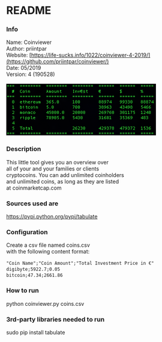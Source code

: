 # README
### Info
Name:       Coinviewer<br />
Author:     priintpar<br />
Website:    [https://life-sucks.info/1022/coinviewer-4-2019/](https://github.com/priintpar/coinviewer/)<br />
Date:       05/2019<br />
Version:    4 (190528)<br />
<br />
![](images/screen.png)
<br />
### Description
This little tool gives you an overview over<br />
all of your and your families or clients<br />
cryptocoins. You can add unlimited coinholders<br />
and unlimited coins, as long as they are listed<br />
at coinmarketcap.com
<br />
### Sources used are
https://pypi.python.org/pypi/tabulate<br />
### Configuration
Create a csv file named coins.csv<br />
with the following content format:<br />
```
"Coin Name";"Coin Amount";"Total Investment Price in €"
digibyte;5922.7;0.05
bitcoin;47.34;2661.86
```
### How to run
python coinviewer.py coins.csv<br />
### 3rd-party libraries needed to run
sudo pip install tabulate
